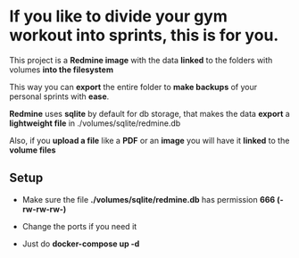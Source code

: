 # If you like to divide your gym workout into sprints, this is for you.

This project is a **Redmine image** with the data **linked** to the folders with volumes **into the filesystem**

This way you can **export** the entire folder to **make backups** of your personal sprints with **ease**.

**Redmine** uses **sqlite** by default for db storage, that makes the data **export** a **lightweight file** in
./volumes/sqlite/redmine.db

Also, if you **upload a file** like a **PDF** or an **image** you will have it **linked** to the **volume files**

## Setup

* Make sure the file **./volumes/sqlite/redmine.db** has permission **666 (-rw-rw-rw-)**

* Change the ports if you need it

* Just do **docker-compose up -d**